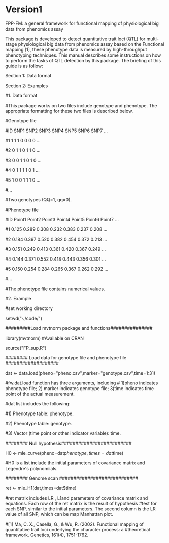 # Version1
FPP-FM: a general framework for functional mapping of physiological big data from phenomics assay


This package is developed to detect quantitative trait loci (QTL) for multi-stage physiological big data from phenomics assay based on the Functional mapping [1], these phenotype data is measured by high-throughput phenotyping techniques. This manual describes some instructions on how to perform the tasks of QTL detection by this package. The briefing of this guide is as follow: 

Section 1: Data format

Section 2: Examples

#1. Data format

#This package works on two files include genotype and phenotype. The appropriate formatting for these two files is described below.

#Genotype file

#ID	SNP1	SNP2	SNP3	SNP4	SNP5	SNP6	SNP7	...

#1	1	1	1	0	0	0	0	...

#2	0	1	1	0	1	1	0	...

#3	0	0	1	1	0	1	0	...

#4	0	1	1	1	1	0	1	...

#5	1	0	0	1	1	1	0	...

#...								

#Two genotypes (QQ=1, qq=0).

#Phenotype file

#ID	Point1	Point2	Point3	Point4	Point5	Point6	Point7	...

#1	0.125	0.289	0.308	0.232	0.383	0.237	0.208	...

#2	0.184	0.397	0.520	0.382	0.454	0.372	0.213	...

#3	0.151	0.249	0.413	0.361	0.420	0.367	0.249	...

#4	0.144	0.371	0.552	0.418	0.443	0.356	0.301	...

#5	0.150	0.254	0.284	0.265	0.367	0.262	0.292	...

#...						

#The phenotype file contains numerical values.

#2. Example

#set working directory

setwd("~/code/")

#########Load mvtnorm package and functions###############

library(mvtnorm) #Available on CRAN

source("FP_sup.R") 

######## Load data for genotype file and phenotype file ###################

dat <- data.load(pheno="pheno.csv",marker="genotype.csv",time=1:31)

#fw.dat.load function has three arguments, including # 1)pheno indicates phenotype file; 2) marker indicates genotype file; 3)time indicates time point of the actual measurement.

#dat list includes the following:

#1) Phenotype table: phenotype.

#2) Phenotype table: genotype.

#3) Vector (time point or other indicator variable): time.

######## Null hypothesis#########################

H0 <- mle_curve(pheno=dat$phenotype,times=dat$time)

#H0 is a list include the initial parameters of covariance matrix and Legendre's polynomiials.

######## Genome scan ############################

ret <- mle_H1(dat,times=dat$time)

#ret matrix includes LR , L1and parameters of covariance matrix and equations. Each row of the ret matrix is the result of hypothesis #test for each SNP, similar to the initial parameters. The second column is the LR value of all SNP, which can be map Manhattan plot. 

#[1] Ma, C. X., Casella, G., & Wu, R. (2002). Functional mapping of quantitative trait loci underlying the character process: a #theoretical framework. Genetics, 161(4), 1751-1762.



